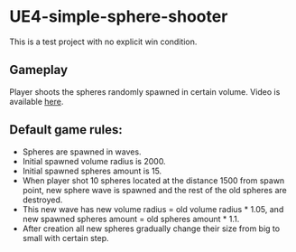 # UE4-simple-sphere-shooter
This is a test project with no explicit win condition.

## Gameplay
Player shoots the spheres randomly spawned in certain volume. 
Video is available [here](https://youtu.be/vUSR7Qbykts).

## Default game rules:
- Spheres are spawned in waves.
- Initial spawned volume radius is 2000. 
- Initial spawned spheres amount is 15.
- When player shot 10 spheres located at the distance 1500 from spawn point, new sphere wave is spawned and the rest of the old spheres are destroyed.
- This new wave has new volume radius = old volume radius * 1.05, and new spawned spheres amount = old spheres amount * 1.1.
- After creation all new spheres gradually change their size from big to small with certain step.


